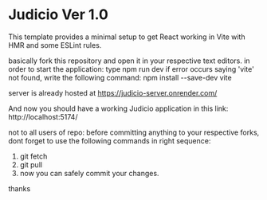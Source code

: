 # Judicio Ver 1.0

This template provides a minimal setup to get React working in Vite with HMR and some ESLint rules.
 
 basically fork this repository and open it in your respective text editors. 
 in order to start the application: type npm run dev
                            if error occurs saying 'vite' not found, write the following command:
                                        npm install --save-dev vite

server is already hosted at https://judicio-server.onrender.com/

And now you should have a working Judicio application in this link: http://localhost:5174/

not to all users of repo: before committing anything to your respective forks, dont forget to use the following commands in right sequence:
1. git fetch  
2. git pull
3. now you can safely commit your changes.

thanks